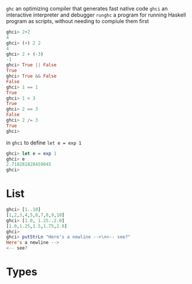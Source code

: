 
`ghc` an optimizing compiler that generates fast native code
`ghci` an interactive interpreter and debugger
`runghc` a program for running Haskell program as scripts, without needing to compiule them first

```haskell
ghci> 2+2
4
ghci> (+) 2 2
4
ghci> 2 + (-3)
-1
ghci> True || False
True
ghci> True && False
False
ghci> 1 == 1
True
ghci> 1 < 3
True
ghci> 2 == 3
False
ghci> 2 /= 3
True
ghci>
```

in `ghci` to define `let e = exp 1`
```haskell
ghci> let e = exp 1
ghci> e
2.718281828459045
ghci>
```

# List
```haskell
ghci> [1..10]
[1,2,3,4,5,6,7,8,9,10]
ghci> [1.0, 1.25..2.0]
[1.0,1.25,1.5,1.75,2.0]
ghci>
ghci> putStrLn "Here's a newline -->\n<-- see?"
Here's a newline -->
<-- see?
```

# Types







